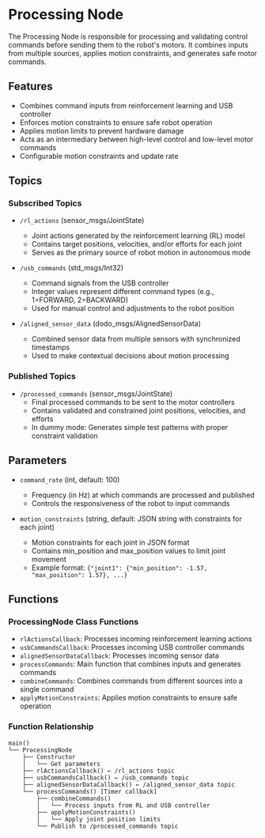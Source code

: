 # Processing Node

The Processing Node is responsible for processing and validating control commands before sending them to the robot's motors. It combines inputs from multiple sources, applies motion constraints, and generates safe motor commands.

## Features

- Combines command inputs from reinforcement learning and USB controller
- Enforces motion constraints to ensure safe robot operation
- Applies motion limits to prevent hardware damage
- Acts as an intermediary between high-level control and low-level motor commands
- Configurable motion constraints and update rate

## Topics

### Subscribed Topics

- `/rl_actions` (sensor_msgs/JointState)
  - Joint actions generated by the reinforcement learning (RL) model
  - Contains target positions, velocities, and/or efforts for each joint
  - Serves as the primary source of robot motion in autonomous mode

- `/usb_commands` (std_msgs/Int32)
  - Command signals from the USB controller
  - Integer values represent different command types (e.g., 1=FORWARD, 2=BACKWARD)
  - Used for manual control and adjustments to the robot position

- `/aligned_sensor_data` (dodo_msgs/AlignedSensorData)
  - Combined sensor data from multiple sensors with synchronized timestamps
  - Used to make contextual decisions about motion processing

### Published Topics

- `/processed_commands` (sensor_msgs/JointState)
  - Final processed commands to be sent to the motor controllers
  - Contains validated and constrained joint positions, velocities, and efforts
  - In dummy mode: Generates simple test patterns with proper constraint validation

## Parameters

- `command_rate` (int, default: 100)
  - Frequency (in Hz) at which commands are processed and published
  - Controls the responsiveness of the robot to input commands

- `motion_constraints` (string, default: JSON string with constraints for each joint)
  - Motion constraints for each joint in JSON format
  - Contains min_position and max_position values to limit joint movement
  - Example format: `{"joint1": {"min_position": -1.57, "max_position": 1.57}, ...}`

## Functions

### ProcessingNode Class Functions

- `rlActionsCallback`: Processes incoming reinforcement learning actions
- `usbCommandsCallback`: Processes incoming USB controller commands
- `alignedSensorDataCallback`: Processes incoming sensor data
- `processCommands`: Main function that combines inputs and generates commands
- `combineCommands`: Combines commands from different sources into a single command
- `applyMotionConstraints`: Applies motion constraints to ensure safe operation

### Function Relationship

```
main()
└── ProcessingNode
    ├── Constructor
    │   └── Get parameters
    ├── rlActionsCallback() ← /rl_actions topic
    ├── usbCommandsCallback() ← /usb_commands topic
    ├── alignedSensorDataCallback() ← /aligned_sensor_data topic
    └── processCommands() [Timer callback]
        ├── combineCommands()
        │   └── Process inputs from RL and USB controller
        ├── applyMotionConstraints()
        │   └── Apply joint position limits
        └── Publish to /processed_commands topic
```